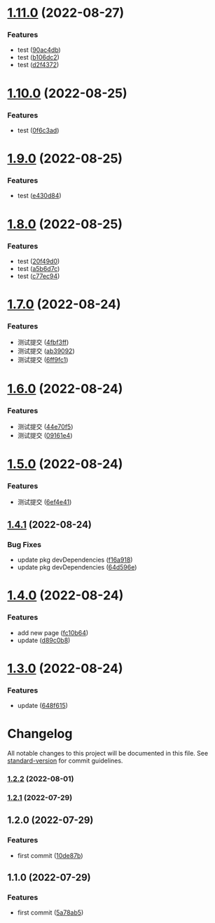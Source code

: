 # [1.11.0](https://github.com/DuoRouSai/redux-immer-undo/compare/v1.10.0...v1.11.0) (2022-08-27)


### Features

* test ([90ac4db](https://github.com/DuoRouSai/redux-immer-undo/commit/90ac4dba7da0390d6f1b5d9ac5eed9833402478e))
* test ([b106dc2](https://github.com/DuoRouSai/redux-immer-undo/commit/b106dc22e4c8e36e1bcc07d1821d2b367707c1b7))
* test ([d2f4372](https://github.com/DuoRouSai/redux-immer-undo/commit/d2f4372418d5498e51f7ea45c30b9eaeb164d789))

# [1.10.0](https://github.com/DuoRouSai/redux-immer-undo/compare/v1.9.0...v1.10.0) (2022-08-25)


### Features

* test ([0f6c3ad](https://github.com/DuoRouSai/redux-immer-undo/commit/0f6c3adf979342ef6b235214d9c28ce2b27e2619))

# [1.9.0](https://github.com/DuoRouSai/redux-immer-undo/compare/v1.8.0...v1.9.0) (2022-08-25)


### Features

* test ([e430d84](https://github.com/DuoRouSai/redux-immer-undo/commit/e430d845cbed4eb11dc5352b338276bb2a8d0db4))

# [1.8.0](https://github.com/DuoRouSai/redux-immer-undo/compare/v1.7.0...v1.8.0) (2022-08-25)


### Features

* test ([20f49d0](https://github.com/DuoRouSai/redux-immer-undo/commit/20f49d0ee08ed405e5fe4c0a26d9d4875e6d3053))
* test ([a5b6d7c](https://github.com/DuoRouSai/redux-immer-undo/commit/a5b6d7c2c97f07b6374c2b1a56bed217d4023a9f))
* test ([c77ec94](https://github.com/DuoRouSai/redux-immer-undo/commit/c77ec944dc0909343d92fcf9f823bd39640125c9))

# [1.7.0](https://github.com/DuoRouSai/redux-immer-undo/compare/v1.6.0...v1.7.0) (2022-08-24)


### Features

* 测试提交 ([4fbf3ff](https://github.com/DuoRouSai/redux-immer-undo/commit/4fbf3ff0c8552da5a8e4a2f9bd1635fa717e736b))
* 测试提交 ([ab39092](https://github.com/DuoRouSai/redux-immer-undo/commit/ab3909294620687af03d5b04392bbd224ce0110c))
* 测试提交 ([6ff9fc1](https://github.com/DuoRouSai/redux-immer-undo/commit/6ff9fc149afa5073621fec2c089ed72565f86b3b))

# [1.6.0](https://github.com/DuoRouSai/redux-immer-undo/compare/v1.5.0...v1.6.0) (2022-08-24)


### Features

* 测试提交 ([44e70f5](https://github.com/DuoRouSai/redux-immer-undo/commit/44e70f59b4230c889c4135f1160a52be3b27a800))
* 测试提交 ([09161e4](https://github.com/DuoRouSai/redux-immer-undo/commit/09161e48562f838ca56d39f40ae48a36a2664a53))

# [1.5.0](https://github.com/DuoRouSai/redux-immer-undo/compare/v1.4.1...v1.5.0) (2022-08-24)


### Features

* 测试提交 ([6ef4e41](https://github.com/DuoRouSai/redux-immer-undo/commit/6ef4e41912564b959cc353df627ee9afc146306d))

## [1.4.1](https://github.com/DuoRouSai/redux-immer-undo/compare/v1.4.0...v1.4.1) (2022-08-24)


### Bug Fixes

* update pkg devDependencies ([f16a918](https://github.com/DuoRouSai/redux-immer-undo/commit/f16a9180a5590ec334cbf479fff4cb0e610fab5f))
* update pkg devDependencies ([64d596e](https://github.com/DuoRouSai/redux-immer-undo/commit/64d596e35cfbfe6fa8dcbcadcb25b78d6cdd5cc0))

# [1.4.0](https://github.com/DuoRouSai/redux-immer-undo/compare/v1.3.0...v1.4.0) (2022-08-24)


### Features

* add new page ([fc10b64](https://github.com/DuoRouSai/redux-immer-undo/commit/fc10b64d0815d163bc50dbb309d462d972035e8d))
* update ([d89c0b8](https://github.com/DuoRouSai/redux-immer-undo/commit/d89c0b86c31332762ac227b0c4799197e4c37701))

# [1.3.0](https://github.com/DuoRouSai/redux-immer-undo/compare/v1.2.2...v1.3.0) (2022-08-24)


### Features

* update ([648f615](https://github.com/DuoRouSai/redux-immer-undo/commit/648f6156adc81aa19ae2d2cc2050544f90e7fe45))

# Changelog

All notable changes to this project will be documented in this file. See [standard-version](https://github.com/conventional-changelog/standard-version) for commit guidelines.

### [1.2.2](https://github.com/DuoRouSai/redux-immer-undo/compare/v1.2.1...v1.2.2) (2022-08-01)

### [1.2.1](https://github.com/DuoRouSai/redux-immer-undo/compare/v1.2.0...v1.2.1) (2022-07-29)

## 1.2.0 (2022-07-29)


### Features

* first commit ([10de87b](https://github.com/DuoRouSai/redux-immer-undo/commit/10de87bea3f3bea7f60979bbd5bee0474049df2e))

## 1.1.0 (2022-07-29)


### Features

* first commit ([5a78ab5](https://github.com/DuoRouSai/Redux-immer-undo/commit/5a78ab53b4fdaaab82b98d419620f3cf98cdfbb1))
